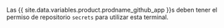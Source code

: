 Las {{ site.data.variables.product.prodname_github_app }}s deben tener el permiso de repositorio `secrets` para utilizar esta terminal.